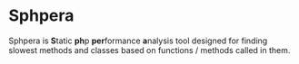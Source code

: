 # Sphpera

Sphpera is **S**tatic **ph**p **per**formance **a**nalysis tool designed for finding slowest methods and classes based on functions / methods called in them.
